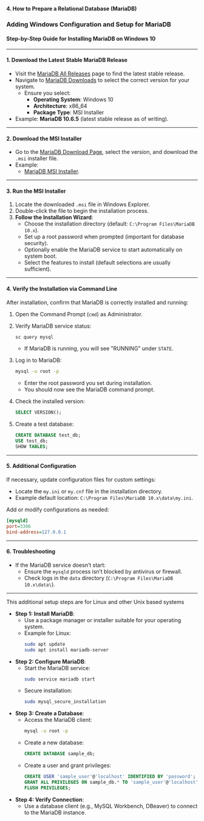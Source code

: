 #### **4. How to Prepare a Relational Database (MariaDB)**

### **Adding Windows Configuration and Setup for MariaDB**

#### **Step-by-Step Guide for Installing MariaDB on Windows 10**

---

#### **1. Download the Latest Stable MariaDB Release**
- Visit the [MariaDB All Releases](https://mariadb.org/mariadb/all-releases/) page to find the latest stable release.
- Navigate to [MariaDB Downloads](https://downloads.mariadb.org/mariadb/+releases/) to select the correct version for your system.
  - Ensure you select:
    - **Operating System**: Windows 10
    - **Architecture**: x86_64
    - **Package Type**: MSI Installer
- Example: **MariaDB 10.6.5** (latest stable release as of writing).

---

#### **2. Download the MSI Installer**
- Go to the [MariaDB Download Page](https://mariadb.org/download/), select the version, and download the `.msi` installer file.
- Example:
  - [MariaDB MSI Installer](https://mariadb.org/download/?t=mariadb&p=mariadb&r=10.6.5&os=windows&cpu=x86_64&pkg=msi&m=acorn).

---

#### **3. Run the MSI Installer**
1. Locate the downloaded `.msi` file in Windows Explorer.
2. Double-click the file to begin the installation process.
3. **Follow the Installation Wizard**:
   - Choose the installation directory (default: `C:\Program Files\MariaDB 10.x`).
   - Set up a root password when prompted (important for database security).
   - Optionally enable the MariaDB service to start automatically on system boot.
   - Select the features to install (default selections are usually sufficient).

---

#### **4. Verify the Installation via Command Line**
After installation, confirm that MariaDB is correctly installed and running:
1. Open the Command Prompt (`cmd`) as Administrator.
2. Verify MariaDB service status:
   ```cmd
   sc query mysql
   ```
   - If MariaDB is running, you will see "RUNNING" under `STATE`.

3. Log in to MariaDB:
   ```cmd
   mysql -u root -p
   ```
   - Enter the root password you set during installation.
   - You should now see the MariaDB command prompt.

4. Check the installed version:
   ```sql
   SELECT VERSION();
   ```
5. Create a test database:
   ```sql
   CREATE DATABASE test_db;
   USE test_db;
   SHOW TABLES;
   ```

---

#### **5. Additional Configuration**
If necessary, update configuration files for custom settings:
- Locate the `my.ini` or `my.cnf` file in the installation directory.
- Example default location: `C:\Program Files\MariaDB 10.x\data\my.ini`.

Add or modify configurations as needed:
```ini
[mysqld]
port=3306
bind-address=127.0.0.1
```

---

#### **6. Troubleshooting**
- If the MariaDB service doesn’t start:
  - Ensure the `mysqld` process isn’t blocked by antivirus or firewall.
  - Check logs in the `data` directory (`C:\Program Files\MariaDB 10.x\data\`).

---

This additional setup steps are for Linux and other Unix based systems

- **Step 1: Install MariaDB**:
  - Use a package manager or installer suitable for your operating system.
  - Example for Linux: 
    ```bash
    sudo apt update
    sudo apt install mariadb-server
    ```
- **Step 2: Configure MariaDB**:
  - Start the MariaDB service:
    ```bash
    sudo service mariadb start
    ```
  - Secure installation:
    ```bash
    sudo mysql_secure_installation
    ```
- **Step 3: Create a Database**:
  - Access the MariaDB client:
    ```bash
    mysql -u root -p
    ```
  - Create a new database:
    ```sql
    CREATE DATABASE sample_db;
    ```
  - Create a user and grant privileges:
    ```sql
    CREATE USER 'sample_user'@'localhost' IDENTIFIED BY 'password';
    GRANT ALL PRIVILEGES ON sample_db.* TO 'sample_user'@'localhost';
    FLUSH PRIVILEGES;
    ```
- **Step 4: Verify Connection**:
  - Use a database client (e.g., MySQL Workbench, DBeaver) to connect to the MariaDB instance.


